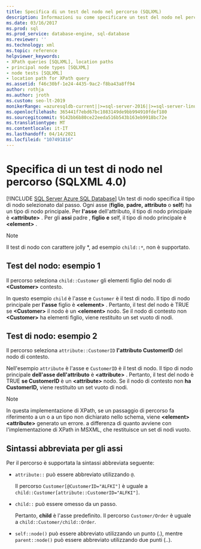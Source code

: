 ```yaml
---
title: Specifica di un test del nodo nel percorso (SQLXML)
description: Informazioni su come specificare un test del nodo nel percorso di una query XPath SQLXML 4.0.
ms.date: 03/16/2017
ms.prod: sql
ms.prod_service: database-engine, sql-database
ms.reviewer: ''
ms.technology: xml
ms.topic: reference
helpviewer_keywords:
- XPath queries [SQLXML], location paths
- principal node types [SQLXML]
- node tests [SQLXML]
- location path for XPath query
ms.assetid: f46c30bf-1e24-4435-9ac2-f8ba43a8ff94
author: rothja
ms.author: jroth
ms.custom: seo-lt-2019
monikerRange: =azuresqldb-current||>=sql-server-2016||>=sql-server-linux-2017||=azuresqldb-mi-current
ms.openlocfilehash: 365441f7ebd67bc1083149de9bb994910fdef180
ms.sourcegitcommit: 9142bb6b80ce22eeda516b543b163eb9918bc72e
ms.translationtype: MT
ms.contentlocale: it-IT
ms.lasthandoff: 04/14/2021
ms.locfileid: "107491816"
---
```

# <a name="specifying-a-node-test-in-the-location-path-sqlxml-40"></a>Specifica di un test di nodo nel percorso (SQLXML 4.0)
[!INCLUDE [SQL Server Azure SQL Database](../../../includes/applies-to-version/sql-asdb.md)]
  Un test di nodo specifica il tipo di nodo selezionato dal passo. Ogni asse (**figlio**, **padre,** **attributo** o **self**) ha un tipo di nodo principale. Per **l'asse** dell'attributo, il tipo di nodo principale è **\<attribute>** . Per gli **assi** padre , **figlio** **e** self, il tipo di nodo principale è **\<element>** .  
  
> [!NOTE]  
>  Il test di nodo con carattere jolly *, ad esempio `child::*`, non è supportato.  
  
## <a name="node-test-example-1"></a>Test del nodo: esempio 1  
 Il percorso seleziona `child::Customer` gli elementi figlio del nodo di **\<Customer>** contesto.  
  
 In questo esempio `child` è l'asse e `Customer` è il test di nodo. Il tipo di nodo principale per **l'asse** figlio è **\<element>** . Pertanto, il test del nodo è TRUE se **\<Customer>** il nodo è un **\<element>** nodo. Se il nodo di contesto non **\<Customer>** ha elementi figlio, viene restituito un set vuoto di nodi.  
  
## <a name="node-test-example-2"></a>Test di nodo: esempio 2  
 Il percorso seleziona `attribute::CustomerID` **l'attributo CustomerID** del nodo di contesto.  
  
 Nell'esempio `attribute` è l'asse e `CustomerID` è il test di nodo. Il tipo di nodo principale **dell'asse dell'attributo** è **\<attribute>** . Pertanto, il test del nodo è TRUE **se CustomerID** è un **\<attribute>** nodo. Se il nodo di contesto non **ha CustomerID,** viene restituito un set vuoto di nodi.  
  
> [!NOTE]  
>  In questa implementazione di XPath, se un passaggio di percorso fa riferimento a un o a un tipo non dichiarato nello schema, viene **\<element>** **\<attribute>** generato un errore. a differenza di quanto avviene con l'implementazione di XPath in MSXML, che restituisce un set di nodi vuoto.  
  
## <a name="abbreviated-syntax-for-the-axes"></a>Sintassi abbreviata per gli assi  
 Per il percorso è supportata la sintassi abbreviata seguente:  
  
-   `attribute::` può essere abbreviato utilizzando `@`.  
  
     Il percorso `Customer[@CustomerID="ALFKI"]` è uguale a `child::Customer[attribute::CustomerID="ALFKI"]`.  
  
-   `child::` può essere omesso da un passo.  
  
     Pertanto, **child** è l'asse predefinito. Il percorso `Customer/Order` è uguale a `child::Customer/child::Order`.  
  
-   `self::node()` può essere abbreviato utilizzando un punto (.), mentre `parent::node()` può essere abbreviato utilizzando due punti (..).  
  
  
